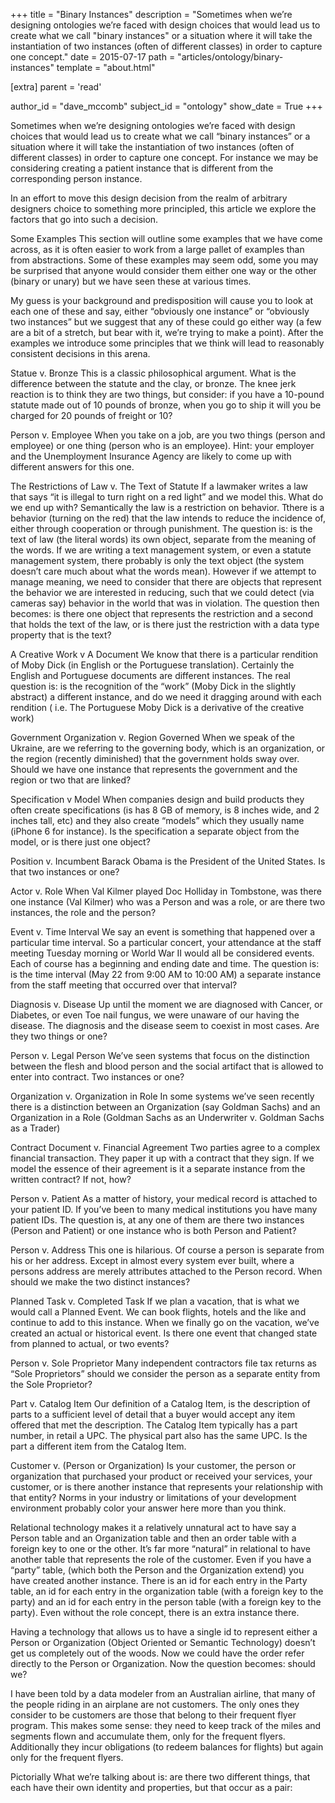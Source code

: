 +++
title = "Binary Instances"
description = "Sometimes when we’re designing ontologies we’re faced with design choices that would lead us to create what we call \"binary instances\" or a situation where it will take the instantiation of two instances (often of different classes) in order to capture one concept."
date = 2015-07-17
path = "articles/ontology/binary-instances"
template = "about.html"

[extra]
  parent = 'read'

  author_id = "dave_mccomb"
  subject_id = "ontology"
  show_date = True
+++

Sometimes when we’re designing ontologies we’re faced with design choices that would lead us to create what we call “binary instances” or a situation where it will take the instantiation of two instances (often of different classes) in order to capture one concept.  For instance we may be considering creating a patient instance that is different from the corresponding person instance.

In an effort to move this design decision from the realm of arbitrary designers choice to something more principled, this article we explore the factors that go into such a decision.

Some Examples
This section will outline some examples that we have come across, as it is often easier to work from a large pallet of examples than from abstractions.  Some of these examples may seem odd, some you may be surprised that anyone would consider them either one way or the other (binary or unary) but we have seen these at various times.

My guess is your background and predisposition will cause you to look at each one of these and say, either “obviously one instance” or “obviously two instances” but we suggest that any of these could go either way (a few are a bit of a stretch, but bear with it, we’re trying to make a point).  After the examples we introduce some principles that we think will lead to reasonably consistent decisions in this arena.

Statue v. Bronze
This is a classic philosophical argument.  What is the difference between the statute and the clay, or bronze.  The knee jerk reaction is to think they are two things, but consider: if you have a 10-pound statute made out of 10 pounds of bronze, when you go to ship it will you be charged for 20 pounds of freight or 10?

Person v. Employee
When you take on a job, are you two things (person and employee) or one thing (person who is an employee).  Hint: your employer and the Unemployment Insurance Agency are likely to come up with different answers for this one.

The Restrictions of Law v. The Text of Statute
If a lawmaker writes a law that says “it is illegal to turn right on a red light” and we model this.  What do we end up with?  Semantically the law is a restriction on behavior.  Tthere is a behavior (turning on the red) that the law intends to reduce the incidence of, either through cooperation or through punishment.  The question is: is the text of law (the literal words) its own object, separate from the meaning of the words.  If we are writing a text management system, or even a statute management system, there probably is only the text object (the system doesn’t care much about what the words mean).  However if we attempt to manage meaning, we need to consider that there are objects that represent the behavior we are interested in reducing, such that we could detect (via cameras say) behavior in the world that was in violation.  The question then becomes: is there one object that represents the restriction and a second that holds the text of the law, or is there just the restriction with a data type property that is the text?

A Creative Work v A Document
We know that there is a particular rendition of Moby Dick (in English or the Portuguese translation).  Certainly the English and Portuguese documents are different instances.  The real question is: is the recognition of the “work” (Moby Dick in the slightly abstract) a different instance, and do we need it dragging around with each rendition ( i.e. The Portuguese Moby Dick is a derivative of the creative work)

Government Organization v. Region Governed
When we speak of the Ukraine, are we referring to the governing body, which is an organization, or the region (recently diminished) that the government holds sway over.  Should we have one instance that represents the government and the region or two that are linked?

Specification v Model
When companies design and build products they often create specifications (is has 8 GB of memory, is 8 inches wide, and 2 inches tall, etc) and they also create “models” which they usually name (iPhone 6 for instance).  Is the specification a separate object from the model, or is there just one object?

Position v. Incumbent
Barack Obama is the President of the United States.  Is that two instances or one?

Actor v. Role
When Val Kilmer played Doc Holliday in Tombstone, was there one instance (Val Kilmer) who was a Person and was a role, or are there two instances, the role and the person?

Event v. Time Interval
We say an event is something that happened over a particular time interval.  So a particular concert, your attendance at the staff meeting Tuesday morning or World War II would all be considered events.  Each of course has a beginning and ending date and time.  The question is: is the time interval (May 22 from 9:00 AM to 10:00 AM) a separate instance from the staff meeting that occurred over that interval?

Diagnosis v. Disease
Up until the moment we are diagnosed with Cancer, or Diabetes, or even Toe nail fungus, we were unaware of our having the disease.  The diagnosis and the disease seem to coexist in most cases.  Are they two things or one?

Person v. Legal Person
We’ve seen systems that focus on the distinction between the flesh and blood person and the social artifact that is allowed to enter into contract. Two instances or one?

Organization v. Organization in Role
In some systems we’ve seen recently there is a distinction between an Organization (say Goldman Sachs) and an Organization in a Role (Goldman Sachs as an Underwriter v. Goldman Sachs as a Trader)

Contract Document v. Financial Agreement
Two parties agree to a complex financial transaction.  They paper it up with a contract that they sign.  If we model the essence of their agreement is it a separate instance from the written contract?  If not, how?

Person v. Patient
As a matter of history, your medical record is attached to your patient ID. If you’ve been to many medical institutions you have many patient IDs.  The question is, at any one of them are there two instances (Person and Patient) or one instance who is both Person and Patient?

Person v. Address
This one is hilarious.  Of course a person is separate from his or her address.  Except in almost every system ever built, where a persons address are merely attributes attached to the Person record.  When should we make the two distinct instances?

Planned Task v. Completed Task
If we plan a vacation, that is what we would call a Planned Event. We can book flights, hotels and the like and continue to add to this instance.  When we finally go on the vacation, we’ve created an actual or historical event.  Is there one event that changed state from planned to actual, or two events?

Person v. Sole Proprietor
Many independent contractors file tax returns as “Sole Proprietors” should we consider the person as a separate entity from the Sole Proprietor?

Part v. Catalog Item
Our definition of a Catalog Item, is the description of parts to a sufficient level of detail that a buyer would accept any item offered that met the description.  The Catalog Item typically has a part number, in retail a UPC.  The physical part also has the same UPC. Is the part a different item from the Catalog Item.

Customer v. (Person or Organization)
Is your customer, the person or organization that purchased your product or received your services, your customer, or is there another instance that represents your relationship with that entity?  Norms in your industry or limitations of your development environment probably color your answer here more than you think.

Relational technology makes it a relatively unnatural act to have say a Person table and an Organization table and then an order table with a foreign key to one or the other.  It’s far more “natural” in relational to have another table that represents the role of the customer.  Even if you have a “party” table, (which both the Person and the Organization extend) you have created another instance.  There is an id for each entry in the Party table, an id for each entry in the organization table (with a foreign key to the party) and an id for each entry in the person table (with a foreign key to the party).  Even without the role concept, there is an extra instance there.

Having a technology that allows us to have a single id to represent either a Person or Organization (Object Oriented or Semantic Technology) doesn’t get us completely out of the woods.  Now we could have the order refer directly to the Person or Organization.  Now the question becomes: should we?

I have been told by a data modeler from an Australian airline, that many of the people riding in an airplane are not customers.  The only ones they consider to be customers are those that belong to their frequent flyer program.  This makes some sense: they need to keep track of the miles and segments flown and accumulate them, only for the frequent flyers.  Additionally they incur obligations (to redeem balances for flights) but again only for the frequent flyers.

Pictorially
What we’re talking about is: are there two different things, that each have their own identity and properties, but that occur as a pair:
